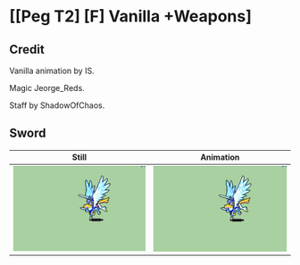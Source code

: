 # [\[Peg T2\] \[F\] Vanilla +Weapons]

## Credit

Vanilla animation by IS.

Magic Jeorge_Reds.

Staff by ShadowOfChaos.
	
## Sword

| Still | Animation |
| :---: | :-------: |
| ![Sword still](./Sword_000.png) | ![Sword animation](./Sword.gif) |
